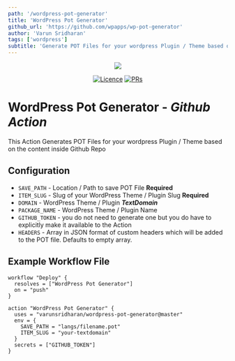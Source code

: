 ```yaml
---
path: '/wordpress-pot-generator'
title: 'WordPress Pot Generator'
github_url: 'https://github.com/wpapps/wp-pot-generator'
author: 'Varun Sridharan'
tags: ['wordpress']
subtitle: 'Generate POT Files for your wordpress Plugin / Theme based on the content inside Github Repo'
---
```


<p align="center">
<img src="https://user-images.githubusercontent.com/1039236/51209809-253a8a80-1937-11e9-9dc1-0267bcb74390.png" />
</p>

<p align="center">
<a href="https://github.com/wpapps/wp-pot-generator"><img src="https://img.shields.io/github/license/wpapps/wp-pot-generator.svg" alt="Licence"></a>
<a href="https://github.com/wpapps/wp-pot-generator"><img src="https://img.shields.io/badge/PRs-welcome-brightgreen.svg?style=flat-square" alt="PRs"></a>
</p>

# WordPress Pot Generator - ***Github Action***
This Action Generates POT Files for your wordpress Plugin / Theme based on the content inside Github Repo

## Configuration
* `SAVE_PATH` - Location / Path to save POT File **Required**
* `ITEM_SLUG` - Slug of your WordPress Theme / Plugin Slug  **Required**
* `DOMAIN` - WordPress Theme / Plugin ***TextDomain***
* `PACKAGE_NAME` - WordPress Theme / Plugin Name
* `GITHUB_TOKEN` - you do not need to generate one but you do have to explicitly make it available to the Action
* `HEADERS`  - Array in JSON format of custom headers which will be added to the POT file. Defaults to empty array.

## Example Workflow File
```
workflow "Deploy" {
  resolves = ["WordPress Pot Generator"]
  on = "push"
}

action "WordPress Pot Generator" {
  uses = "varunsridharan/wordpress-pot-generator@master"
  env = {
    SAVE_PATH = "langs/filename.pot"
    ITEM_SLUG = "your-textdomain"
  }
  secrets = ["GITHUB_TOKEN"]
}
```
